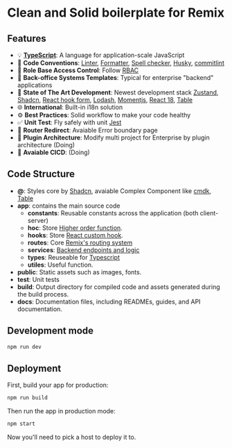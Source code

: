 # Clean and Solid boilerplate for Remix

## Features

- :bulb: [**TypeScript**](https://www.typescriptlang.org/): A language for application-scale JavaScript
- :scroll: **Code Conventions**: [Linter](https://eslint.org/), [Formatter](https://prettier.io/), [Spell checker](https://cspell.org/), [Husky](https://typicode.github.io/husky/), [commitlint](https://commitlint.js.org/)
- :gem: **Role Base Access Control**: Follow [RBAC](https://auth0.com/docs/manage-users/access-control/rbac)
- :triangular_ruler: **Back-office Systems Templates**: Typical for enterprise "backend" applications
- :rocket: **State of The Art Development**: Newest development stack [Zustand](https://zustand-demo.pmnd.rs/), [Shadcn](https://ui.shadcn.com/), [React hook form](https://react-hook-form.com/), [Lodash](https://lodash.com/), [Momentjs](https://momentjs.com/), [React 18](https://react.dev/blog/2022/03/29/react-v18), [Table](https://tanstack.com/table/latest)
- :globe_with_meridians: **International**: Built-in i18n solution
- :gear: **Best Practices**: Solid workflow to make your code healthy
- :white_check_mark: **Unit Test**: Fly safely with unit [Jest](https://jestjs.io/)
- :art: **Router Redirect**: Avaiable Error boundary page
- :1234: **Plugin Architecture**:  Modify multi project for Enterprise by plugin architecture (Doing)
- :iphone: **Avaiable CICD**: (Doing)

## Code Structure

- **@**: Styles core by [Shadcn](https://ui.shadcn.com/), avaiable Complex Component like [cmdk](https://github.com/pacocoursey/cmdk), [Table](https://tanstack.com/table/latest)
- **app**: contains the main source code
  - **constants**: Reusable constants across the application (both client-server)
  - **hoc**: Store [Higher order function](https://en.wikipedia.org/wiki/Higher-order_function).
  - **hooks**: Store [React custom hook](https://react.dev/learn/reusing-logic-with-custom-hooks).
  - **routes**: Core [Remix's routing system](https://remix.run/docs/en/main/discussion/routes) 
  - **services**: [Backend endpoints and logic](https://remix.run/docs/en/main/file-conventions/-server)
  - **types**: Reuseable for [Typescript](https://www.typescriptlang.org/)
  - **utiles**: Useful function.
- **public**: Static assets such as images, fonts.
- **test**: Unit tests
- **build**: Output directory for compiled code and assets generated during the build process.
- **docs**: Documentation files, including READMEs, guides, and API documentation.

## Development mode

```sh
npm run dev
```

## Deployment

First, build your app for production:

```sh
npm run build
```

Then run the app in production mode:

```sh
npm start
```

Now you'll need to pick a host to deploy it to.